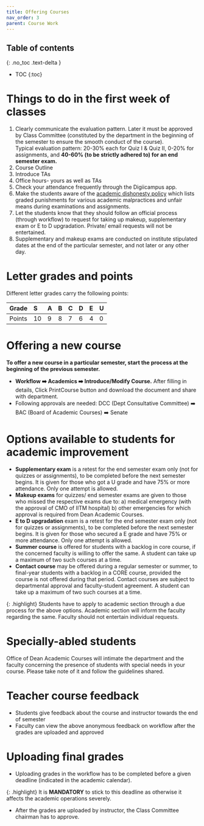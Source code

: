 ```yaml
---
title: Offering Courses
nav_order: 3
parent: Course Work
---
```

## Table of contents
{: .no_toc .text-delta } 
* TOC
{:toc}

# Things to do in the first week of classes

1. Clearly communicate the evaluation pattern. Later it must be approved by Class Committee (constituted by the department in the beginning of the semester to ensure the smooth conduct of the course).   
   Typical evaluation pattern: 20-30% each for Quiz I & Quiz II, 0-20% for assignments, and **40-60% (to be strictly adhered to) for an end semester exam.**   
2. Course Outline  
3. Introduce TAs  
4. Office hours- yours as well as TAs   
5. Check your attendance frequently through the Digiicampus app.   
6. Make the students aware of the [academic dishonesty policy](https://drive.google.com/file/d/1FsL6pEcQvDBfmM-Euj4BP8-DhJuvRg8i/view) which lists graded punishments for various academic malpractices and unfair means during examinations and assignments.  
7. Let the students know that they should follow an official process (through workflow) to request for taking up makeup, supplementary exam or E to D upgradation. Private/ email requests will not be entertained.   
8. Supplementary and makeup exams are conducted on institute stipulated dates at the end of the particular semester, and not later or any other day. 

# Letter grades and points

Different letter grades carry the following points:

| Grade  | S | A | B | C | D | E | U |
|:-------| :---- | :---- | :---- | :---- | :---- | :---- | :---- |
| Points | 10 | 9 | 8 | 7 | 6 | 4 | 0 |


# Offering a new course

**To offer a new course in a particular semester, start the process at the beginning of the previous semester.** 

* **Workflow :arrow_right: Academics :arrow_right: Introduce/Modify Course.** After filling in details, Click PrintCourse button and download the document and share with department.   
* Following approvals are needed: DCC (Dept Consultative Committee) :arrow_right: BAC (Board of Academic Courses) :arrow_right: Senate 


# Options available to students for academic improvement

- **Supplementary exam** is a retest for the end semester exam only (not for quizzes or assignments), to be completed before the next semester begins. It is given for those who got a U grade and have 75% or more attendance. Only one attempt is allowed.  
- **Makeup exams** for quizzes/ end semester exams are given to those who missed the respective exams due to: a) medical emergency (with the approval of CMO of IITM hospital) b) other emergencies for which approval is required from Dean Academic Courses.  
- **E to D upgradation** exam is a retest for the end semester exam only (not for quizzes or assignments), to be completed before the next semester begins. It is given for those who secured a E grade and have 75% or more attendance. Only one attempt is allowed.  
- **Summer course** is offered for students with a backlog in core course, if the concerned faculty is willing to offer the same. A student can take up a maximum of two such courses at a time.  
- **Contact course** may be offered during a regular semester or summer, to final-year students with a backlog in a CORE course, provided the course is not offered during that period. Contact courses are subject to departmental approval and faculty-student agreement. A student can take up a maximum of two such courses at a time. 

{: .highlight}
Students have to apply to academic section through a due process for the above options. 
Academic section will inform the faculty regarding the same. Faculty should not entertain individual requests. 

# Specially-abled students
Office of Dean Academic Courses will intimate the department and the faculty concerning the presence of students with special needs in your course. Please take note of it and follow the guidelines shared. 

# Teacher course feedback

* Students give feedback about the course and instructor towards the end of semester  
* Faculty can view the above anonymous feedback on workflow after the grades are uploaded and approved 

# Uploading final grades

* Uploading grades in the workflow has to be completed before a given deadline (indicated in the academic calendar).

{: .highlight}
It is **MANDATORY** to stick to this deadline as otherwise it affects the academic operations severely.

* After the grades are uploaded by instructor, the Class Committee chairman has to approve. 


